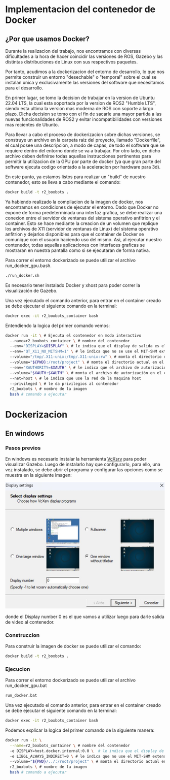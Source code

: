 # Implementacion del contenedor de Docker

## ¿Por que usamos Docker?

Durante la realizacion del trabajo, nos encontramos con diversas dificultades a la hora de hacer coincidir las versiones de ROS, Gazebo y las distintas distribuciones de Linux con sus respectivos paquetes.

Por tanto, acudimos a la dockerizacion del entorno de desarrollo, lo que nos permite construir un entorno "desechable" o "temporal" sobre el cual se instalan unica y exclusivamente las versiones del software que necesitamos para el desarrollo.

En primer lugar, se tomo la decision de trabajar en la version de Ubuntu 22.04 LTS, la cual esta soportada por la version de ROS2 "Humble LTS", siendo esta ultima la version mas moderna de ROS con soporte a largo plazo. Dicha decision se tomo con el fin de sacarle una mayor partida a las nuevas funcionalidades de ROS2 y evitar incompatibilidades con versiones mas recientes de Ubunto.

Para llevar a cabo el proceso de dockerizacion sobre dichas versiones, se construye un archivo en la carpeta raiz del proyecto, llamado "Dockerfile", el cual posee una descripcion, a modo de capas, de todo el software que se requiere dentro del entorno donde se va a trabajar. Por otro lado, en dicho archivo deben definirse todas aquellas instrucciones pertinentes para permitir la utilizacion de la GPU por parte de docker (ya que gran parte del software ejecuta codigo orientado a la aceleracion por hardware para 3d).

En este punto, ya estamos listos para realizar un "build" de nuestro contenedor, esto se lleva a cabo mediante el comando:

```bash
docker build -t r2_boxbots .
```

Ya habiendo realizado la compilacion de la imagen de docker, nos encontramos en condiciones de ejecutar el entorno. Dado que Docker no expone de forma predeterminada una interfaz grafica, se debe realizar una conexion entre el servidor de ventanas del sistema operativo anfitrion y el container. Esto se hace mediante la creacion de un volumen que replique los archivos de X11 (servidor de ventanas de Linux) del sistema operativo anfitrion y dejarlos disponibles para que el container de Docker se comunique con el usuario haciendo uso del mismo. Asi, al ejecutar nuestro contenedor, todas aquellas aplicaciones con interfaces graficas se mostraran en nuestra pantalla como si se ejecutaran de forma nativa.

Para correr el entorno dockerizado se puede utilizar el archivo run_docker_gpu.bash.

```bash
./run_docker.sh
```
Es necesario tener instalado Docker y xhost para poder correr la visualización de Gazebo. 

Una vez ejecutado el comando anterior, para entrar en el container creado se debe ejecutar el siguiente comando en la terminal:

```bash
docker exec -it r2_boxbots_container bash
```

Entendiendo la logica del primer comando vemos:

```bash
docker run -it \ # Ejecuta el contenedor en modo interactivo
  --name=r2_boxbots_container \ # nombre del contenedor
  --env="DISPLAY=$DISPLAY" \ # le indica que el display de salida es el display de la maquina host
  --env="QT_X11_NO_MITSHM=1" \ # le indica que no se use el MIT-SHM extension
  --volume="/tmp/.X11-unix:/tmp/.X11-unix:rw" \ # monta el directorio de salida de la maquina host en el contenedor (para grafica)
  --volume="${PWD}:/root/project" \ # monta el directorio actual en el contenedor
  --env="XAUTHORITY=$XAUTH" \ # le indica que el archivo de autorización es el de la maquina host
  --volume="$XAUTH:$XAUTH" \ # monta el archivo de autorización en el contenedor
  --net=host \ # le indica que use la red de la maquina host
  --privileged \ # le da privilegios al contenedor
  r2_boxbots \ # nombre de la imagen
  bash # comando a ejecutar
```

# Dockerizacion

## En windows

### Pasos previos
En windows es necesario instalar la herramienta [VcXsrv](https://sourceforge.net/projects/vcxsrv/) para poder visualizar Gazebo.
Luego de instalarlo hay que configurarlo, para ello, una vez instalado, se debe abrir el programa y configurar las opciones como se muestra en la siguiente imagen:

![Config Xsrv](./image/dokcerization_vcxsrv_config.jpeg)

donde el Display number 0 es el que vamos a utilizar luego para darle salida de video al contenedor.

### Construccion

Para construir la imagen de docker se puede utilizar el comando:
```bash
docker build -t r2_boxbots .
```

### Ejecucion
Para correr el entorno dockerizado se puede utilizar el archivo run_docker_gpu.bat
  
  ```bash
  run_docker.bat
  ```

Una vez ejecutado el comando anterior, para entrar en el container creado se debe ejecutar el siguiente comando en la terminal:
  
  ```bash
  docker exec -it r2_boxbots_container bash
  ```
Podemos explicar la logica del primer comando de la siguiente manera:

```bash 
docker run -it \
  --name=r2_boxbots_container \ # nombre del contenedor
  -e DISPLAY=host.docker.internal:0.0 \  # le indica que el display de salida es el display de la maquina host
  -e LIBGL_ALWAYS_INDIRECT=0 \ # le indica que no use el MIT-SHM extension
  --volume="${PWD}/../:/root/project" \ # monta el directorio actual en el contenedor
  r2_boxbots \ # nombre de la imagen
  bash # comando a ejecutar
```
